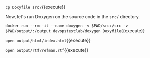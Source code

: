 `cp Doxyfile src/`{{execute}}

Now, let's run Doxygen on the source code in the `src/` directory.

`docker run --rm -it --name doxygen -v $PWD/src:/src -v $PWD/output/:/output devopstestlab/doxygen Doxyfile`{{execute}}

`open output/html/index.html`{{execute}}

`open output/rtf/refman.rtf`{{execute}}
